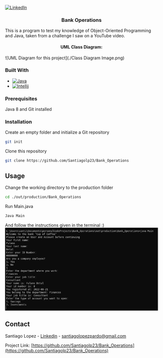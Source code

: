 [![LinkedIn][linkedin-shield]][linkedin-url]



<h3 align="center">Bank Operations</h3>


<!-- ABOUT THE PROJECT -->
This is a program to test my knowledge of Object-Oriented Programming and Java, taken from a challenge I saw on a YouTube video.
<h4 align="center">UML Class Diagram:</h3>
![UML Diagram for this project](./Class Diagram Image.png)

### Built With
* [![Java][java-shield]][java-url]
* [![Intellij][intellij-shield]][intellij-url]


### Prerequisites

Java 8 and Git installed

### Installation

Create an empty folder and initialize a Git repository

```bash
git init
```

Clone this repository
```bash
git clone https://github.com/Santiagolp23/Bank_Operations
```

<!-- USAGE EXAMPLES -->
## Usage
Change the working directory to the production folder
```bash
cd ./out/production/Bank_Operations
```
Run Main.java
```bash
Java Main
```
And follow the instructions given in the terminal :)
![img_1.png](terminal_screenshot.png)


<!-- CONTACT -->
## Contact

Santiago Lopez - [Linkedin][linkedin-url] - santiagolopezpardo@gmail.com

Project Link: [https://github.com/Santiagolp23/Bank_Operations](https://github.com/Santiagolp23/Bank_Operations)

<!-- MARKDOWN LINKS & IMAGES -->
[linkedin-shield]: https://img.shields.io/badge/-LinkedIn-black.svg?style=for-the-badge&logo=linkedin&colorB=555
[linkedin-url]: https://www.linkedin.com/in/santiagolp2/
[intellij-shield]: https://img.shields.io/badge/IntelliJ_IDEA-000000.svg?style=for-the-badge&logo=intellij-idea&logoColor=white
[intellij-url]: https://www.jetbrains.com/idea/
[java-shield]: https://img.shields.io/badge/Java-ED8B00?style=for-the-badge&logo=java&logoColor=white
[java-url]: https://www.oracle.com/java/